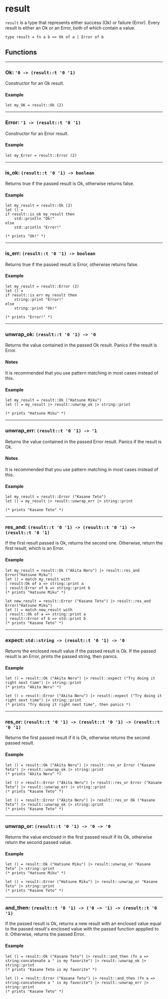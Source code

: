 # result
`result` is a type that represents either success (Ok) or failure (Error).
Every result is either an Ok or an Error, both of which contain a value.
```halcyon
type result = fn a b => Ok of a | Error of b
```
## Functions
---
### Ok: `'0 -> (result::t '0 '1)`
Constructor for an Ok result.
#### Example
```halcyon
let my_OK = result::Ok (2)
```
---
### Error: `'1 -> (result::t '0 '1)`
Constructor for an Error result.
#### Example
```halcyon
let my_Error = result::Error (2)
```
---
### is_ok: `(result::t '0 '1) -> boolean`
Returns true if the passed result is Ok, otherwise returns false.
#### Example
```halcyon
let my_result = result::Ok (2)
let () = 
if result::is_ok my_result then
    std::println "Ok!"
else
    std::println "Error!"

(* prints "Ok!" *)
```
---
### is_err: `(result::t '0 '1) -> boolean`
Returns true if the passed result is Error, otherwise returns false.
#### Example 
```halcyon
let my_result = result::Error (2)
let () = 
if result::is_err my_result then
    string::print "Error!"
else
    string::print "Ok!"

(* prints "Error!" *)
```
---
### unwrap_ok: `(result::t '0 '1) -> '0`
Returns the value contained in the passed Ok result.
Panics if the result is Error.
#### Notes
It is recommended that you use pattern matching in most cases instead of this.
#### Example
```halcyon
let my_result = result::Ok ("Hatsune Miku")
let () = my_result |> result::unwrap_ok |> string::print

(* prints "Hatsune Miku" *)
```
---
### unwrap_err: `(result::t '0 '1) -> '1`
Returns the value contained in the passed Error result.
Panics if the result is Ok.
#### Notes
It is recommended that you use pattern matching in most cases instead of this.
#### Example
```halcyon
let my_result = result::Error ("Kasane Teto")
let () = my_result |> result::unwrap_err |> string::print

(* prints "Kasane Teto" *)
```
---
### res_and: `(result::t '0 '1) -> (result::t '0 '1) -> (result::t '0 '1)`
If the first result passed is Ok, returns the second one.
Otherwise, return the first result, which is an Error.
#### Example
```halcyon
let my_result = result::Ok ("Akita Neru") |> result::res_and Error("Hatsune Miku") 
let () = match my_result with
| result:Ok of a => string::print a
| result:Error of b => string::print b
(* prints "Hatsune Miku" *)

let new_result = result::Error ("Kasane Teto") |> result::res_and Error("Hatsune Miku")
let () = match new_result with
| result::Ok of a => string::print a
| result::Error of b => std::print b
(* prints "Kasane Teto" *)
```
---
### expect: `std::string -> (result::t '0 '1) -> '0`
Returns the enclosed result value if the passed result is Ok.
If the passed result is an Error, prints the passed string, then panics.
#### Example
```halcyon
let () = result::Ok ("Akita Neru") |> result::expect ("Try doing it right next time") |> string::print 
(* prints "Akita Neru" *)

let () = result::Error ("Akita Neru") |> result::expect ("Try doing it right next time") |> string::print 
(* prints "Try doing it right next time", then panics *)
```
---
### res_or: `(result::t '0 '1) -> (result::t '0 '1) -> (result::t '0 '1)`
Returns the first passed result if it is Ok, otherwise returns the second passed result.
#### Example
```halcyon
let () = result::Ok ("Akita Neru") |> result::res_or Error ("Kasane Teto") |> result::unwrap_ok |> string::print 
(* prints "Akita Neru" *)

let () = result::Error ("Akita Neru") |> result::res_or Error ("Kasane Teto") |> result::unwrap_err |> string::print
(* prints "Kasane Teto" *)

let () = result::Error ("Akita Neru") |> result::res_or Ok ("Kasane Teto") |> result::unwrap_ok |> string::print
(* prints "Kasane Teto" *)
```
---
### unwrap_or: `(result::t '0 '1) -> '0 -> '0`
Returns the value enclosed in the first passed result if its Ok, otherwise return the second passed value.
#### Example
```halcyon
let () = result::Ok ("Hatsune Miku") |> result::unwrap_or "Kasane Teto" |> string::print 
(* prints "Hatsune Miku" *)

let () = result::Error ("Hatsune Miku") |> result::unwrap_or "Kasane Teto" |> string::print 
(* prints "Kasane Teto" *)
```
---
### and_then: `(result::t '0 '1) -> ('0 -> '1) -> (result::t '0 '1)`
If the passed result is Ok, returns a new result with an enclosed value equal to the passed result's enclosed value with the passed function appplied to it.
Otherwise, returns the passed Error.
#### Example
```halcyon
let () = result::Ok ("Kasane Teto") |> result::and_then (fn a => string:concatenate a " is my favorite") |> result::unwrap_ok |> string::print
(* prints "Kasane Teto is my favorite" *)

let () = result::Error ("Kasane Teto") |> result::and_then (fn a => string:concatenate a " is my favorite") |> result::unwrap_err |> string::print
(* prints "Kasane Teto" *)
```

